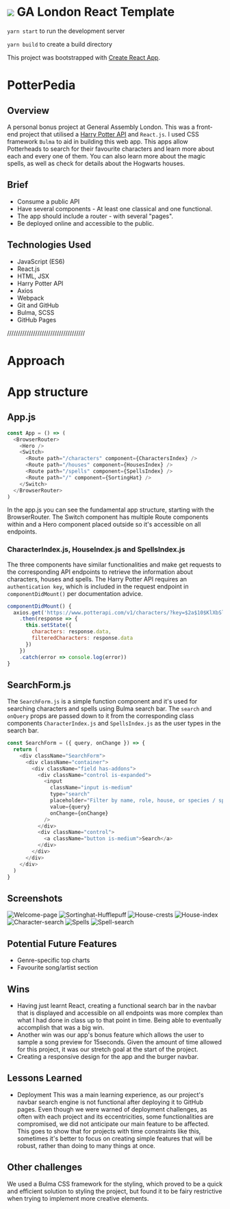 # ![](https://ga-dash.s3.amazonaws.com/production/assets/logo-9f88ae6c9c3871690e33280fcf557f33.png) GA London React Template

`yarn start` to run the development server

`yarn build` to create a build directory


This project was bootstrapped with [Create React App](https://github.com/facebook/create-react-app).


# PotterPedia

## Overview
A personal bonus project at General Assembly London.
This was a front-end project that utilised a [Harry Potter API](https://www.potterapi.com/) and `React.js`. I used CSS framework `Bulma` to aid in building this web app. This apps allow Potterheads to search for their favourite characters and learn more about each and every one of them. You can also learn more about the magic spells, as well as check for details about the Hogwarts houses. 

## Brief
- Consume a public API 
- Have several components - At least one classical and one functional.
- The app should include a router - with several "pages".
- Be deployed online and accessible to the public.

## Technologies Used
- JavaScript (ES6)
- React.js
- HTML, JSX
- Harry Potter API
- Axios
- Webpack
- Git and GitHub
- Bulma, SCSS
- GitHub Pages

////////////////////////////////////
# Approach


# App structure
## App.js 
```js
const App = () => (
  <BrowserRouter>
    <Hero />
    <Switch>
      <Route path="/characters" component={CharactersIndex} />
      <Route path="/houses" component={HousesIndex} />
      <Route path="/spells" component={SpellsIndex} />
      <Route path="/" component={SortingHat} />
    </Switch>
  </BrowserRouter>
)
```
In the app.js you can see the fundamental app structure, starting with the BrowserRouter. The Switch component has multiple Route components within and a Hero component placed outside so it's accessible on all endpoints. 

### CharacterIndex.js, HouseIndex.js and SpellsIndex.js

The three components have similar functionalities and make get requests to the corresponding API endpoints to retrieve the information about characters, houses and spells. The Harry Potter API requires an `authentication key`, which is included in the request endpoint in `componentDidMount()` per documentation advice. 

```js
componentDidMount() {
  axios.get('https://www.potterapi.com/v1/characters/?key=$2a$10$KlXbSlQJ6SoRxqxZoBgA1OEZqZ.OleSixEvf5uDMYgxO9ydsmjehm')
    .then(response => {
      this.setState({
        characters: response.data,
        filteredCharacters: response.data
      })
    })
    .catch(error => console.log(error))
}
```
## SearchForm.js
The `SearchForm.js` is a simple function component and it's used for searching characters and spells using Bulma search bar. The `search` and `onQuery` props are passed down to it from the corresponding class components `CharacterIndex.js` and `SpellsIndex.js` as the user types in the search bar. 

```js
const SearchForm = ({ query, onChange }) => {
  return (
    <div className="SearchForm">
      <div className="container">
        <div className="field has-addons">
          <div className="control is-expanded">
            <input
              className="input is-medium"
              type="search"
              placeholder="Filter by name, role, house, or species / spell name"
              value={query}
              onChange={onChange}
            />
          </div>
          <div className="control">
            <a className="button is-medium">Search</a>
          </div>
        </div>
      </div>
    </div>
  )
}
```

## Screenshots
![Welcome-page](src/images/welcome-page.png)
![Sortinghat-Hufflepuff](src/images/sortinghat-hufflepuff.png)
![House-crests](src/images/house-crests.png)
![House-index](src/images/housesindex.png)
![Character-search](src/images/character-search.png)
![Spells](src/images/spellsindex.png)
![Spell-search](src/images/spell-search.png)

## Potential Future Features

- Genre-specific top charts
- Favourite song/artist section

## Wins
- Having just learnt React, creating a functional search bar in the navbar that is displayed and accessible on all endpoints was more complex than what I had done in class up to that point in time. Being able to eventually accomplish that was a big win.
- Another win was our app's bonus feature which allows the user to sample a song preview for 15seconds. Given the amount of time allowed for this project, it was our stretch goal at the start of the project.
- Creating a responsive design for the app and the burger navbar. 

## Lessons Learned

- Deployment
This was a main learning experience, as our project's navbar search engine is not functional after deploying it to GitHub pages. Even though we were warned of deployment challenges, as often with each project and its eccentricities, some functionalities are compromised, we did not anticipate our main feature to be affected. This goes to show that for projects with time constraints like this, sometimes it's better to focus on creating simple features that will be robust, rather than doing to many things at once. 

## Other challenges
We used a Bulma CSS framework for the styling, which proved to be a quick and efficient solution to styling the project, but found it to be fairy restrictive when trying to implement more creative elements.



